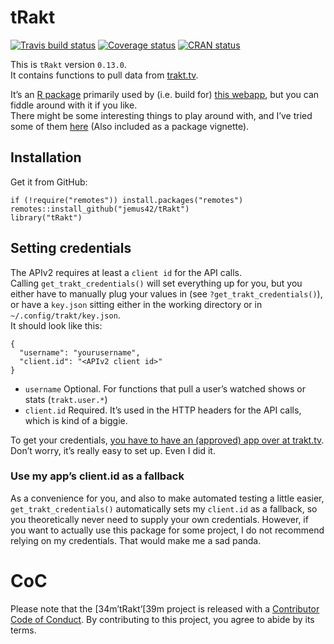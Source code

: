 
<!-- README.md is generated from README.Rmd. Please edit that file -->

# tRakt

[![Travis build
status](https://travis-ci.org/jemus42/tRakt.svg?branch=master)](https://travis-ci.org/jemus42/tRakt)
[![Coverage
status](https://codecov.io/gh/jemus42/tRakt/branch/master/graph/badge.svg)](https://codecov.io/github/jemus42/tRakt?branch=master)
[![CRAN
status](https://www.r-pkg.org/badges/version/tRakt)](https://cran.r-project.org/package=tRakt)

This is `tRakt` version `0.13.0`.  
It contains functions to pull data from [trakt.tv](http://trakt.tv/).

It’s an [R package](http://r-project.org) primarily used by (i.e. build
for) [this webapp](http://trakt.jemu.name), but you can fiddle around
with it if you like.  
There might be some interesting things to play around with, and I’ve
tried some of them [here](http://dump.jemu.name/tRakt-Usage.html) (Also
included as a package vignette).

## Installation

Get it from GitHub:

    if (!require("remotes")) install.packages("remotes")
    remotes::install_github("jemus42/tRakt")
    library("tRakt")

## Setting credentials

The APIv2 requires at least a `client id` for the API calls.  
Calling `get_trakt_credentials()` will set everything up for you, but
you either have to manually plug your values in (see
`?get_trakt_credentials()`), or have a `key.json` sitting either in the
working directory or in `~/.config/trakt/key.json`.  
It should look like this:

    {
      "username": "yourusername",
      "client.id": "<APIv2 client id>"
    }

  - `username` Optional. For functions that pull a user’s watched shows
    or stats (`trakt.user.*`)
  - `client.id` Required. It’s used in the HTTP headers for the API
    calls, which is kind of a biggie.

To get your credentials, [you have to have an (approved) app over at
trakt.tv](http://trakt.tv/oauth/applications).  
Don’t worry, it’s really easy to set up. Even I did it.

### Use my app’s client.id as a fallback

As a convenience for you, and also to make automated testing a little
easier, `get_trakt_credentials()` automatically sets my `client.id` as a
fallback, so you theoretically never need to supply your own
credentials. However, if you want to actually use this package for some
project, I do not recommend relying on my credentials. That would make
me a sad panda.

# CoC

Please note that the \[34m’tRakt’\[39m project is released with a
[Contributor Code of Conduct](.github/CODE_OF_CONDUCT.md). By
contributing to this project, you agree to abide by its terms.
